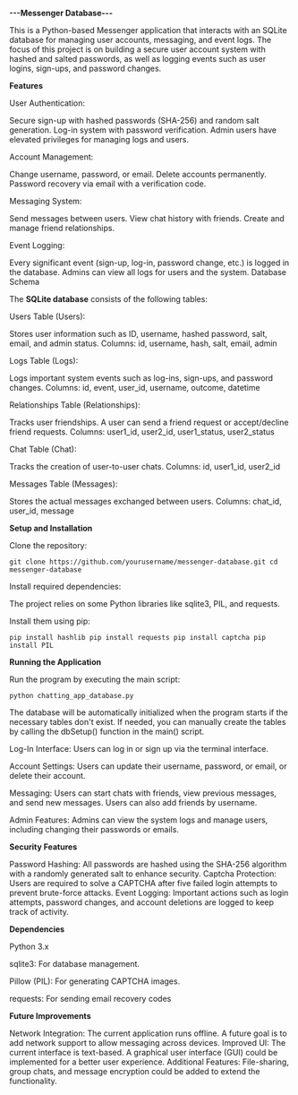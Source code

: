 **---Messenger Database---**

This is a Python-based Messenger application that interacts with an SQLite database for managing user accounts, messaging, and event logs.
The focus of this project is on building a secure user account system with hashed and salted passwords, as well as logging events such as user logins, sign-ups, and password changes.

**Features**

User Authentication:

Secure sign-up with hashed passwords (SHA-256) and random salt generation.
Log-in system with password verification.
Admin users have elevated privileges for managing logs and users.


Account Management:

Change username, password, or email.
Delete accounts permanently.
Password recovery via email with a verification code.


Messaging System:

Send messages between users.
View chat history with friends.
Create and manage friend relationships.


Event Logging:

Every significant event (sign-up, log-in, password change, etc.) is logged in the database.
Admins can view all logs for users and the system.
Database Schema


The **SQLite database** consists of the following tables:

Users Table (Users):

Stores user information such as ID, username, hashed password, salt, email, and admin status.
Columns: id, username, hash, salt, email, admin


Logs Table (Logs):

Logs important system events such as log-ins, sign-ups, and password changes.
Columns: id, event, user_id, username, outcome, datetime


Relationships Table (Relationships):

Tracks user friendships. A user can send a friend request or accept/decline friend requests.
Columns: user1_id, user2_id, user1_status, user2_status


Chat Table (Chat):

Tracks the creation of user-to-user chats.
Columns: id, user1_id, user2_id


Messages Table (Messages):

Stores the actual messages exchanged between users.
Columns: chat_id, user_id, message


**Setup and Installation**

Clone the repository:

`
git clone https://github.com/yourusername/messenger-database.git
cd messenger-database
`

Install required dependencies:

The project relies on some Python libraries like sqlite3, PIL, and requests.

Install them using pip:

`
pip install hashlib
pip install requests
pip install captcha
pip install PIL
`


**Running the Application**

Run the program by executing the main script:

`
python chatting_app_database.py
`

The database will be automatically initialized when the program starts if the necessary tables don't exist.
If needed, you can manually create the tables by calling the dbSetup() function in the main() script.

Log-In Interface:
Users can log in or sign up via the terminal interface.

Account Settings:
Users can update their username, password, or email, or delete their account.

Messaging:
Users can start chats with friends, view previous messages, and send new messages.
Users can also add friends by username.

Admin Features:
Admins can view the system logs and manage users, including changing their passwords or emails.


**Security Features**

Password Hashing: All passwords are hashed using the SHA-256 algorithm with a randomly generated salt to enhance security.
Captcha Protection: Users are required to solve a CAPTCHA after five failed login attempts to prevent brute-force attacks.
Event Logging: Important actions such as login attempts, password changes, and account deletions are logged to keep track of activity.


**Dependencies**

Python 3.x

sqlite3: For database management.

Pillow (PIL): For generating CAPTCHA images.

requests: For sending email recovery codes


**Future Improvements**

Network Integration: The current application runs offline. A future goal is to add network support to allow messaging across devices.
Improved UI: The current interface is text-based. A graphical user interface (GUI) could be implemented for a better user experience.
Additional Features: File-sharing, group chats, and message encryption could be added to extend the functionality.
